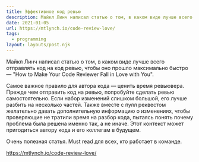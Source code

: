 ```yaml
---
title: Эффективное код ревью
description: Майкл Линч написал статью о том, в каком виде лучше всего отправлять код на код ревью, чтобы оно прошло максимально быстро
date: 2021-01-05
url: https://mtlynch.io/code-review-love/
tags:
  - programming
layout: layouts/post.njk
---
```

Майкл Линч написал статью о том, в каком виде лучше всего отправлять код на код ревью, чтобы оно прошло максимально быстро — "How to Make Your Code Reviewer Fall in Love with You".

Самое важное правило для автора кода — ценить время ревьювера. Прежде чем отправить код на ревью, попробуйте сделать ревью самостоятельно. Если набор изменений слишком большой, его лучше разбить на несколько частей. Также вместе с пулл реквестом желательно давать дополнительную информацию о изменениях, чтобы проверяющие не тратили время на разбор кода, пытаясь понять почему проблема была решена именно так, а не иначе. Этот контекст может пригодиться автору кода и его коллегам в будущем.

Очень полезная статья. Must read для всех, кто работает в команде.

https://mtlynch.io/code-review-love/
